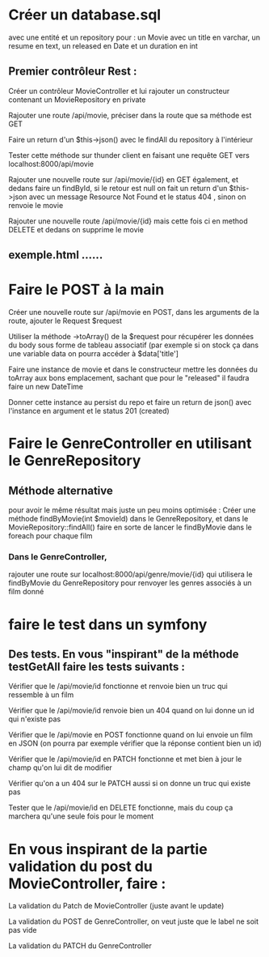 # Créer un database.sql
 avec une entité et un repository pour : un Movie avec un title en varchar, un resume en text, un released en Date et un duration en int

## Premier contrôleur Rest :


	
Créer un contrôleur MovieController et lui rajouter un constructeur contenant un MovieRepository en private
	
Rajouter une route /api/movie, préciser dans la route que sa méthode est GET
	
Faire un return d'un $this->json() avec le findAll du repository à l'intérieur
	
Tester cette méthode sur thunder client en faisant une requête GET vers localhost:8000/api/movie
	
Rajouter une nouvelle route sur /api/movie/{id} en GET également, et dedans faire un findById, si le retour est null on fait un return d'un $this->json avec un message Resource Not Found et le status 404  , sinon on renvoie le movie
	
Rajouter une nouvelle route /api/movie/{id} mais cette fois ci en method DELETE et dedans on supprime le movie
## exemple.html ......

# Faire le POST à la main


	
Créer une nouvelle route sur /api/movie en POST, dans les arguments de la route, ajouter le Request $request
	
Utiliser la méthode ->toArray() de la $request pour récupérer les données du body sous forme de tableau associatif (par exemple si on stock ça dans une variable data on pourra accéder à $data['title']
	
Faire une instance de movie et dans le constructeur mettre les données du toArray aux bons emplacement, sachant que pour le "released" il faudra faire un new DateTime
	
Donner cette instance au persist du repo et faire un return de json() avec l'instance en argument et le status 201 (created)

# Faire le GenreController en utilisant le GenreRepository
## Méthode alternative
 pour avoir le même résultat mais juste un peu moins optimisée : Créer une méthode findByMovie(int $movieId) dans le GenreRepository, et dans le MovieRepository::findAll() faire en sorte de lancer le findByMovie dans le foreach pour chaque film

 ### Dans le GenreController,
  rajouter une route sur localhost:8000/api/genre/movie/{id} qui utilisera le findByMovie du GenreRepository pour renvoyer les genres associés à un film donné


  # faire le test dans un symfony

  ## Des tests. En vous "inspirant" de la méthode testGetAll faire les tests suivants :

Vérifier que le /api/movie/id fonctionne et renvoie bien un truc qui ressemble à un film
	
Vérifier que le /api/movie/id renvoie bien un 404 quand on lui donne un id qui n'existe pas
	
Vérifier que le /api/movie en POST fonctionne quand on lui envoie un film en JSON (on pourra par exemple vérifier que la réponse contient bien un id)
	
Vérifier que le /api/movie/id en PATCH fonctionne et met bien à jour le champ qu'on lui dit de modifier
	
Vérifier qu'on a un 404 sur le PATCH aussi si on donne un truc qui existe pas
	
Tester que le /api/movie/id en DELETE fonctionne, mais du coup ça marchera qu'une seule fois pour le moment


# En vous inspirant de la partie validation du post du MovieController, faire :
	
La validation du Patch de MovieController (juste avant le update)
	
La validation du POST de GenreController, on veut juste que le label ne soit pas vide
	
La validation du PATCH du GenreController